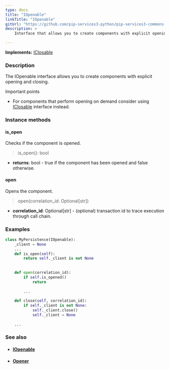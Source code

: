 ```yaml
---
type: docs
title: "IOpenable"
linkTitle: "IOpenable"
gitUrl: "https://github.com/pip-services3-python/pip-services3-commons-python"
description: >
    Interface that allows you to create components with explicit opening and closing.

---
```


**Implements:** [IClosable](../iclosable)

### Description

The IOpenable interface allows you to create components with explicit opening and closing.

Important points
    
- For components that perform opening on demand consider using [IClosable](../iclosable) interface instead.

### Instance methods

#### is_open
Checks if the component is opened.

> is_open(): bool

- **returns**: bool - true if the component has been opened and false otherwise.

#### open
Opens the component.

> open(correlation_id: Optional[str])

- **correlation_id**: Optional[str] - (optional) transaction id to trace execution through call chain.

### Examples

```python
class MyPersistence(IOpenable):
    _client = None
    ...
    def is_open(self):
        return self._client is not None
    
    
    def open(correlation_id): 
        if self.is_opened() 
            return
        
        ...
    
    def close(self, correlation_id): 
        if self._client is not None:
            self._client.close()
            self._client = None
        
    ...

```

### See also
- #### [IOpenable](../iopenable)
- #### [Opener](../opener)
